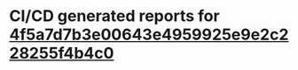 # CI/CD generated reports for [4f5a7d7b3e00643e4959925e9e2c228255f4b4c0](https://github.com/hydephp/develop/commit/4f5a7d7b3e00643e4959925e9e2c228255f4b4c0)
